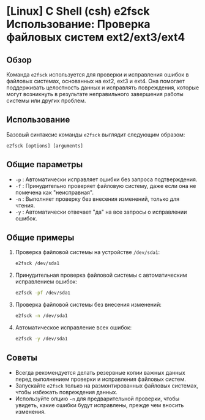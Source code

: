 # [Linux] C Shell (csh) e2fsck Использование: Проверка файловых систем ext2/ext3/ext4

## Обзор
Команда `e2fsck` используется для проверки и исправления ошибок в файловых системах, основанных на ext2, ext3 и ext4. Она помогает поддерживать целостность данных и исправлять повреждения, которые могут возникнуть в результате неправильного завершения работы системы или других проблем.

## Использование
Базовый синтаксис команды `e2fsck` выглядит следующим образом:

```
e2fsck [options] [arguments]
```

## Общие параметры
- `-p` : Автоматически исправляет ошибки без запроса подтверждения.
- `-f` : Принудительно проверяет файловую систему, даже если она не помечена как "неисправная".
- `-n` : Выполняет проверку без внесения изменений, только для чтения.
- `-y` : Автоматически отвечает "да" на все запросы о исправлении ошибок.

## Общие примеры
1. Проверка файловой системы на устройстве `/dev/sda1`:
   ```bash
   e2fsck /dev/sda1
   ```

2. Принудительная проверка файловой системы с автоматическим исправлением ошибок:
   ```bash
   e2fsck -pf /dev/sda1
   ```

3. Проверка файловой системы без внесения изменений:
   ```bash
   e2fsck -n /dev/sda1
   ```

4. Автоматическое исправление всех ошибок:
   ```bash
   e2fsck -y /dev/sda1
   ```

## Советы
- Всегда рекомендуется делать резервные копии важных данных перед выполнением проверки и исправления файловых систем.
- Запускайте `e2fsck` только на размонтированных файловых системах, чтобы избежать повреждения данных.
- Используйте опцию `-n` для предварительной проверки, чтобы увидеть, какие ошибки будут исправлены, прежде чем вносить изменения.